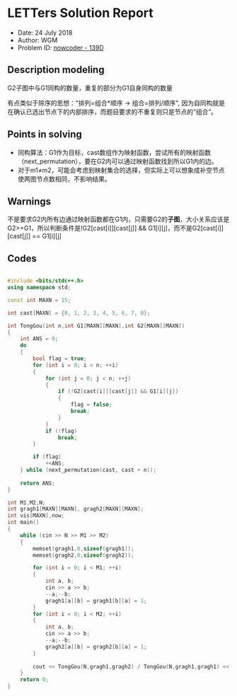 
# LETTers Solution Report

- Date: 24 July 2018
- Author: WGM
- Problem ID: [nowcoder - 139D](https://www.nowcoder.com/acm/contest/139/D)

## Description modeling

G2子图中与G1同构的数量，重复的部分为G1自身同构的数量

有点类似于除序的思想："排列=组合\*顺序  ->  组合=排列/顺序", 因为自同构就是在确认已选出节点下的内部排序，而题目要求的不重复则只是节点的“组合”。

## Points in solving

- 同构算法：G1作为目标，cast数组作为映射函数，尝试所有的映射函数（next_permutation），要在G2内可以通过映射函数找到所以G1内的边。
- 对于m1≠m2，可能会考虑到映射集合的选择，但实际上可以想象成补空节点使两图节点数相同，不影响结果。

## Warnings

不是要求G2内所有边通过映射函数都在G1内，只需要G2的**子图**，大小关系应该是G2>=G1，所以判断条件是!G2[cast[i]][cast[j]] && G1[i][j]，而不是G2[cast[i]][cast[j]] == G1[i][j]

## Codes

```c++

#include <bits/stdc++.h>
using namespace std;

const int MAXN = 15;

int cast[MAXN] = {0, 1, 2, 3, 4, 5, 6, 7, 8};

int TongGou(int n,int G1[MAXN][MAXN],int G2[MAXN][MAXN])
{
    int ANS = 0;
    do
    {
        bool flag = true;
        for (int i = 0; i < n; ++i)
        {
            for (int j = 0; j < n; ++j)
            {
                if (!G2[cast[i]][cast[j]] && G1[i][j])
                {
                    flag = false;
                    break;
                }
            }
            if (!flag)
                break;
        }

        if (flag)
            ++ANS;
    } while (next_permutation(cast, cast + n));
    
    return ANS;
}

int M1,M2,N;
int gragh1[MAXN][MAXN], gragh2[MAXN][MAXN];
int vis[MAXN],now;
int main()
{
    while (cin >> N >> M1 >> M2)
    {
        memset(gragh1,0,sizeof(gragh1));
        memset(gragh2,0,sizeof(gragh2));

        for (int i = 0; i < M1; ++i)
        {
            int a, b;
            cin >> a >> b;
            --a;--b;
            gragh1[a][b] = gragh1[b][a] = 1;
        }
        for (int i = 0; i < M2; ++i)
        {
            int a, b;
            cin >> a >> b;
            --a;--b;
            gragh2[a][b] = gragh2[b][a] = 1;
        }
        
        cout << TongGou(N,gragh1,gragh2) / TongGou(N,gragh1,gragh1) << endl;
    }
    return 0;
}

```
